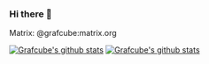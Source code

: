 ### Hi there 👋

Matrix: @grafcube:matrix.org

[![Grafcube's github stats](https://github-readme-stats-grafcube.vercel.app/api?username=Grafcube&show_icons=true&theme=onedark&include_all_commits=true&count_private=true)](https://github.com/anuraghazra/github-readme-stats#gh-dark-mode-only)
[![Grafcube's github stats](https://github-readme-stats-grafcube.vercel.app/api?username=Grafcube&show_icons=true&theme=buefy&include_all_commits=true&count_private=true)](https://github.com/anuraghazra/github-readme-stats#gh-light-mode-only)
